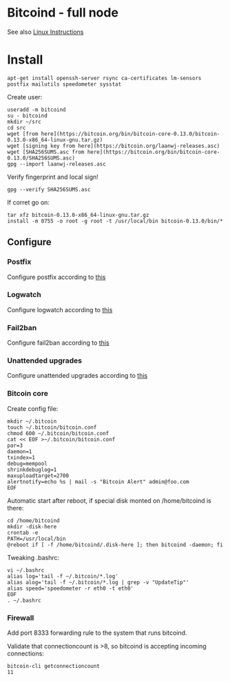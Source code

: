 # Bitcoind - full node

See also [Linux Instructions](https://bitcoin.org/en/full-node#linux-instructions)

# Install

	apt-get install openssh-server rsync ca-certificates lm-sensors postfix mailutils speedometer sysstat

Create user:

	useradd -m bitcoind
	su - bitcoind
	mkdir ~/src
	cd src
	wget [from here](https://bitcoin.org/bin/bitcoin-core-0.13.0/bitcoin-0.13.0-x86_64-linux-gnu.tar.gz)
	wget [signing key from here](https://bitcoin.org/laanwj-releases.asc)
	wget [SHA256SUMS.asc from here](https://bitcoin.org/bin/bitcoin-core-0.13.0/SHA256SUMS.asc)
	gpg --import laanwj-releases.asc

Verify fingerprint and local sign!

	gpg --verify SHA256SUMS.asc

If corret go on:

	tar xfz bitcoin-0.13.0-x86_64-linux-gnu.tar.gz
	install -m 0755 -o root -g root -t /usr/local/bin bitcoin-0.13.0/bin/*

## Configure

### Postfix

Configure postfix according to [this](https://github.com/micressor/howtos-linux/blob/master/Server/postfix.md)

### Logwatch

Configure logwatch according to [this](https://github.com/micressor/howtos-linux/blob/master/Server/logwatch.md)

### Fail2ban

Configure fail2ban according to [this](https://github.com/micressor/howtos-linux/blob/master/Server/fail2ban.md)

### Unattended upgrades

Configure unattended upgrades according to [this](https://github.com/micressor/howtos-linux/blob/master/Server/unattended-upgrades.md)

### Bitcoin core

Create config file:

	mkdir ~/.bitcoin
	touch ~/.bitcoin/bitcoin.conf
	chmod 600 ~/.bitcoin/bitcoin.conf
	cat << EOF >~/.bitcoin/bitcoin.conf
	par=3
	daemon=1
	txindex=1
	debug=mempool
	shrinkdebuglog=1
	maxuploadtarget=2700
	alertnotify=echo %s | mail -s "Bitcoin Alert" admin@foo.com
	EOF

Automatic start after reboot, if special disk monted on /home/bitcoind is there:

	cd /home/bitcoind
	mkdir -disk-here
	crontab -e
	PATH=/usr/local/bin
	@reboot if [ -f /home/bitcoind/.disk-here ]; then bitcoind -daemon; fi

Tweaking .bashrc:

	vi ~/.bashrc
	alias log='tail -f ~/.bitcoin/*.log'
	alias alog='tail -f ~/.bitcoin/*.log | grep -v "UpdateTip"'
	alias speed='speedometer -r eth0 -t eth0'
	EOF
	. ~/.bashrc

### Firewall

Add port 8333 forwarding rule to the system that runs bitcoind.

Validate that connectioncount is >8, so bitcoind is accepting incoming
connections:

	bitcoin-cli getconnectioncount
	11
